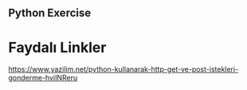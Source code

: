 ## Python Exercise

# Faydalı Linkler
https://www.yazilim.net/python-kullanarak-http-get-ve-post-istekleri-gonderme-hviINReru